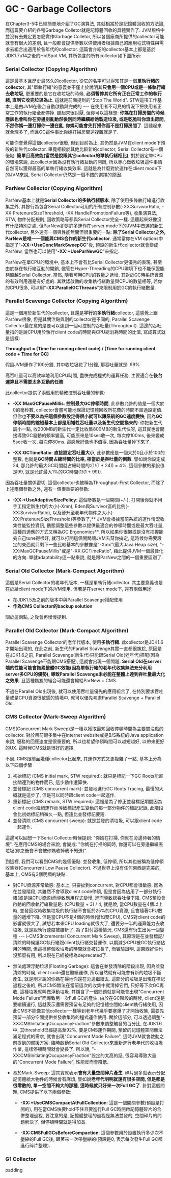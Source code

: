 # GC - Garbage Collectors

在Chapter3-5中已經簡單地介紹了GC演算法, 其就相當於是記憶體回收的方法論, 而這篇要介紹的各種Garbage Colletor就是記憶體回收的具體實作了. JVM規格中並沒有去規定要怎麼實作Garbage Colletor, 所以各個廠商所提供的collector可能就會有很大的差別, 且一般都會提供參數以供使用者根據自己的應用程式特性與需求去組合出適用於各年代的collector. 這篇會介紹的collector基本上都是基於JDK1.7u14之後的HotSpot VM, 其所包含的所有collector如下圖所示:

### Serial Collector \(Copying Algorithm\)

這是最基本且歷史最悠久的collector, 從它的名字可以得知其是一個**單執行緒的collector**, 其"單執行緒"的意義並不僅止於說明其**只會用一個CPU或是一條執行緒去收垃圾**, 更重要的是它在收垃圾的時候, **必須暫停其它所有正在正常工作的執行緒, 直到它收完垃圾為止**. 這就是前面提到的"Stop The World". STW這項工作基本上是由JVM在後台自動啟動與完成的 --- 在使用者不可見的情況下把使用者正常工作的執行緒全都停掉. 聽起來很討厭, 但你可以這樣想: **你媽在打掃房間的時候應該也會叫你在旁邊別亂動然後別同時繼續給她製造垃圾, 或是乾脆叫你滾出房間, 不然你媽一邊打掃你一邊在亂, 你媽可能會先打掃你而不是打掃房間了**. 這聽起來就合理多了, 而且GC這件事比你媽打掃房間還複雜就是了.

可能你會覺得這個collector很廢, 但到目前為止, 其仍然是JVM在client mode下預設的新生代collector. 畢竟相較於其他比較新的collector, Serial Collector有一個優點: **簡單且高效能\(當然是說跟其它collector的單執行緒相比\)**, 對於限定單CPU的環境來說, 此collector因為沒有執行緒互動的開銷, 所以專心做收垃圾這件事情自然可以獲得最高的單執行緒收集效率. 這就是為什麼對於運作在client mode下的JVM來說, Serial Collector仍然是一個不錯的選擇的原因.

### ParNew Collector \(Copying Algorithm\)

ParNew基本上就是**Serial Collector的多執行緒版本**, 除了使用多條執行緒進行收集之外, 其餘行為包含Serial Collector可用的所有控制參數\(-XX:SurvivorRatio, -XX:PretenureSizeThreshold, -XX:HandlePromotionFailure等\), 收集演算法, STW, 物件分配規則, 回收策略等都與Serial Collector完全一樣. 這聽起來好像沒有什麼特別之處, 但ParNew卻是許多運作在server mode下的JVM中首選的新生代collector, 另外還有一個與性能無關但很重要的一點: **除了Serial Collector之外, ParNew是唯一一個能與CMS合作的新生代collector**. 通常當你在VM options中指定了"**-XX:+UseConcMarkSweepGC**"後, 預設的新生代collector就會變成ParNew, 當然也可以使用"**-XX:+UseParNewGC**"來指定.

ParNew在單CPU的環境中, 基本上不會有比Serial Collector更優秀的表現, 甚至由於存在執行緒互動的開銷, 儘管在Hyper-Threading的CPU環境下也不能保證能夠超越Serial Collector. 當然, 隨著可用CPU的數量之遞增, 其對於GC時系統資源的有效利用還是有好處的. 其默認啟動的收集執行緒數量與CPU的數量相等, 若你的CPU很多, 可以用"**-XX:ParallelGCThreads**"來限制用於GC的執行緒數量.

### Parallel Scavenge Collector \(Copying Algorithm\)

這是一個用於新生代的collector, 且還是**平行**的**多執行緒**collector, 這感覺上跟ParNew很像, 但是其關注點與別的collector是不同的, Parallel Scavenge Collector最在意的是要可以達到一個可控制的吞吐量\(Throughput\). 這邊的吞吐量指的是說CPU用於執行client code的時間與CPU總消耗時間的比值, 寫成算式就是這樣:

**Throughput = \(Time for running client code\) / \(Time for running client code + Time for GC\)**

假設JVM運作了100分鐘, 其中收垃圾花了1分鐘, 那吞吐量就是: 99%

高吞吐量可以高效率地利用CPU時間, 盡快完成程式的運算任務, 主要適合在**後台運算且不需要太多互動的任務**.

此collector提供了兩個用於精確控制吞吐量的參數:

* **-XX:MaxGCPauseMillis**: **控制最大GC停頓時間**, 此參數允許的值是一個大於0的毫秒數, collector會盡可能地保證記憶體回收所花費的時間不超過設定值. 但你也**不要以為把這個參數設定得很小就可以讓系統的GC速度變快**, 因為**GC停頓時間的縮短基本上都是用犧牲吞吐量以及新生代空間換來的**: 你把新生代調小一點, 收200MB的新生代一定比收集800MB的新生代快呀, 這其實也會間接導致GC發動的頻率變高, 可能原來是10sec收一次, 每次停100ms, 後來變成5sec收一次, 每次停80ms. 這感覺好像也不值得, 因為吞吐量掉下來了.

* **-XX:GCTimeRatio**: **直接設定吞吐量大小**, 此參數應是一個大於0且小於100的整數, 也就是**GC時間占總時間的比率, 相當於是吞吐量的倒數**. 譬如說你設定成24, 那允許的最大GC時間就占總時間的:\(1/\(1 + 24\)\) = 4%. 這個參數的預設值是99, 就是允許最大1%的GC時間\(1/\(1 + 99\)\).

因為吞吐量關係密切, 這個collector也被稱為Throughput-First Collector, 而除了上述兩個參數之外, 還有一個很重要的參數:

* **-XX:+UseAdaptiveSizePolicy**: 這個參數是一個開關\(+/-\), 打開後你就不用手工指定新生代的大小\(-Xmn\), Eden與Survivor區的比例\(-XX:SurvivorRatio\), 以及晉升至老年代物件之大小\(-XX:PretenureSizeThreshold\)等參數了,** JVM會根據當前系統的運作情況收集性能監控資訊, 動態調整這些參數以提供最適合的停頓時間或是最大吞吐量, 這種自適應的方式又稱為GC Ergonomics**. 所以如果你很懶或是沒有把握能夠自己tune得很好, 就可以打開這個開關讓JVM去幫你搞定, 這時候你需要設定的東西就只剩下一些比較基本的參數像是"-Xmx"\(最大Java Heap size\), "-XX:MaxGCPauseMillis"或是"-XX:GCTimeRatio", 藉此提供JVM一個最佳化的方向. 單就adaptability這一點來說, 就是跟ParNew之間的一個重要區別了.

### Serial Old Collector \(Mark-Compact Algorithm\)

這個是Serial Collector的老年代版本, 一樣是單執行緒collector. 其主要意義也是在於給client mode下的JVM使用. 但若是在server mode下, 還有兩個用途:

* 在JDK1.5及之前的版本中與Parallel Scavenge搭配使用
* **作為CMS Collector的backup solution**

關於這兩點, 之後會再慢慢提到.

### Parallel Old Collector \(Mark-Compact Algorithm\)

Parallel Scavenge Collector的老年代版本, 使用**多執行緒**. 此collector是JDK1.6才開始出現的, 在此之前, 新生代的Parallel Scavenge其實一直都很尷尬, 原因是在JDK1.6之前, Parallel Scavenge\(新生代\)只能跟Serial Old\(老年代\)搭配\(因為Parallel Scavenge不能跟CMS搭配\), 這就會出現一個問題: **Serial Old在server端的性能可能會拖累整體GC效能\(因為單執行緒的老年代收集無法充分利用server多CPU的優勢\), 導致Parallel Scavenge未必能在整體上達到吞吐量最大化之效果**. 且這種尷尬的組合可能還會輸給ParNew + CMS.

不過在Parallel Old出現後, 就可以使用吞吐量優先的應用組合了, 在特別要求吞吐量或是CPU資源很敏感的情境中, 就可以優先考慮Parallel Scavenge + Parallel Old.

### CMS Collector \(Mark-Sweep Algorithm\)

CMS\(Concurrent Mark Sweep\)是一種以獲取最短回收停頓時間為主要關注點的collector. 對於目前很多集中在internet website或是B/S系統的Java application來說, 服務的回應速度是很重要的, 所以也希望停頓時間可以越短越好, 以帶來更好的UX. 這時候CMS就是很好的選擇.

不過, CMS跟前面幾種collector比起來, 其運作方式又更複雜了一點, 基本上分為以下四個步驟

1. 初始標記 \(CMS initial mark, STW required\): 就只是標記一下GC Roots能直接關連到的物件而已, 這步動作還算快.
2. 並發標記 \(CMS concurrent mark\): 並發地進行GC Roots Tracing, 最慢的大概就是這步了, 但是可以同時跟client code一起運作.
3. 重新標記 \(CMS remark, STW required\): 這裡是為了修正並發標記期間因為client code繼續運作而導致標記產生變動的那一部分物件的標記紀錄, 此階段會比初始標記稍微久一點, 但遠比並發標記要短.
4. 並發清除 \(CMS concurrent sweep\): 就是並發的清垃圾, 可以跟client code一起運作.

這邊可以回想一下Serial Collector時候提到: "你媽在打掃, 你就在旁邊待著的情境". 在應用CMS的場合來說, 會變成: "你媽在打掃的同時, 你還可以在旁邊繼續丟垃圾\(~~你之後會不會被你媽收掉我不知道~~\)".

到這裡, 我們可以看到CMS的幾個優點: 並發收集, 低停頓, 所以其也被稱為低停頓收集器\(Concurrent Low Pause Collector\). 不過世界上沒有任何東西是完美的, 基本上, CMS有3個明顯的缺點:

* 對CPU資源非常敏感: 基本上, 只要扯到concurrent, 對CPU都會很敏感, 因為在並發階段, 其雖然不會導致client code停頓, 但是會因為佔用了一部分執行緒\(或是說CPU資源\)而導致應用程式變慢, 進而導致總吞吐量下降. CMS預設會啟動的回收執行緒數量是: \(CPU數量 + 3\) / 4, 就是說, 當CPU數量在4個以上時, 並發回收時收集垃圾的執行緒不會低於25%的CPU資源, 且會隨著CPU數量的遞增下降. 但是當CPU不足4個的時候\(譬如雙CPU\), CMS對client code的影響就很大了, 試想若本來CPU loading就很大了, 還要分一半的運算能力去收垃圾, 就是說執行速度被腰斬了. 為了對付這種情況, CMS還有衍生出另一個變種 --- i-CMS\(Incremental Concurrent Mark Sweep\), 其原理是在並發標記/清除的時候讓GC執行緒跟client執行緒交替運作, 以期減少CPU被GC執行緒佔用的時間, 但這樣整個收垃圾的時間就會被拉長了, 而實驗證明, 這東西好像也沒那麼有用, 所以現在已經被標為deprecated了.

* 無法處理浮動垃圾\(Floating Garbage\): 這會在並發清除的階段出現, 因為並發清除的時候, client code還在繼續運作, 所以自然就有可能會有新的垃圾不斷產生, 就是剛才說的你媽在掃地你還在旁邊繼續丟. 這部分的垃圾是出現在標記過程之後的, 所以CMS無法在當前這次的收集中就清掉它們, 只好等下次GC再收, 這種垃圾就叫做浮動垃圾. 其隱含了一個問題就是可能會出現"Concurrent Mode Failure"而導致另一次Full GC的產生. 由於在GC階段的時候, client還是要繼續運行, 這就表示還需要預留有足夠的記憶體空間給client執行緒使用, 因此CMS不能像其他collector一樣等到老年代幾乎要塞爆了才開始收集, 需要先預留一部分空間提供並發收集時的程式運作使用. 關於這部分, 可以透過調整"-XX:CMSInitiatingOccupancyFraction"參數來調整觸發的百分比, 在JDK1.6中, 其threshold已經提高至92%. 要是CMS運作期間, 預留的記憶體空間無法滿足程式的需求, 就會出現"Concurrent Mode Failure", 這時JVM就會啟動之前提到的備援方案: 臨時啟動Serial Old Collector來重新進行老年代的收垃圾作業, 這樣停頓時間就會變長了. 所以說, "-XX:CMSInitiatingOccupancyFraction"設定的太高的話, 很容易導致大量的"Concurrent Mode Failure", 性能反而會降低.

* 基於Mark-Sweep: 這其實就表示**會有大量空間碎片產生**. 碎片過多就表示分配記憶體給大物件的時候會有麻煩, 譬如說**老年代明明就還有很多空間, 但是都是很零散的, 單一空間不夠大的那種, 這時候就只好來一次Full GC了**. 針對這個問題, CMS提供了以下兩個參數: 
  * **-XX:+UseCMSCompactAtFullCollection**: 這是一個開關參數\(預設是打開的\), 用在當CMS快要hold不住且要進行Full GC時開啟記憶體碎片的合併整理過程, 要注意的是, 記憶體整理的過程是無法並發的, 空間碎片的問題解決了, 但停頓時間就是得加長.

  * **-XX:CMSFullGCsBeforeCompaction**: 這個參數用於設置執行多少次不壓縮的Full GC後, 跟著來一次帶壓縮的\(預設是0, 表示每次發生Full GC都進行碎片整理\).

### G1 Collector

padding

